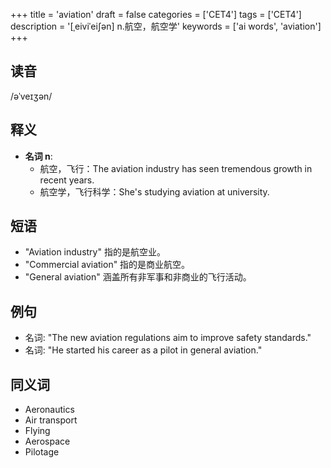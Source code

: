 +++
title = 'aviation'
draft = false
categories = ['CET4']
tags = ['CET4']
description = '[ˌeiviˈei∫ən] n.航空，航空学'
keywords = ['ai words', 'aviation']
+++

## 读音
/əˈveɪʒən/

## 释义
- **名词 n**:
    - 航空，飞行：The aviation industry has seen tremendous growth in recent years.
    - 航空学，飞行科学：She's studying aviation at university.

## 短语
- "Aviation industry" 指的是航空业。
- "Commercial aviation" 指的是商业航空。
- "General aviation" 涵盖所有非军事和非商业的飞行活动。

## 例句
- 名词: "The new aviation regulations aim to improve safety standards."
- 名词: "He started his career as a pilot in general aviation."

## 同义词
- Aeronautics
- Air transport
- Flying
- Aerospace
- Pilotage
